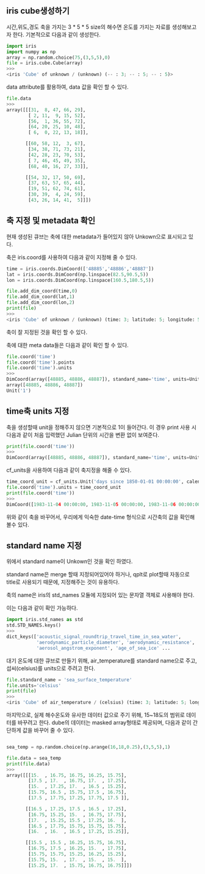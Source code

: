 ## iris cube생성하기

시간,위도,경도 축을 가지는 3 * 5 * 5 size의 해수면 온도를 가지는 자료를 생성해보고자 한다.
기본적으로 다음과 같이 생성한다.
```python
import iris
import numpy as np
array = np.random.choice(75,(3,5,5),0)
file = iris.cube.Cube(array)
>>>
<iris 'Cube' of unknown / (unknown) (-- : 3; -- : 5; -- : 5)>
```
data attribute를 활용하여, data 값을 확인 할 수 있다.
```python
file.data
>>>
array([[[31,  8, 47, 66, 29],
        [ 2, 11,  9, 15, 52],
        [56,  1, 36, 55, 72],
        [64, 20, 25, 10, 48],
        [ 6,  0, 22, 13, 18]],

       [[60, 58, 12,  3, 67],
        [34, 38, 71, 73, 21],
        [42, 28, 23, 70, 53],
        [ 7, 46, 45, 49, 35],
        [68, 40, 16, 27, 33]],

       [[54, 32, 17, 50, 69],
        [37, 63, 57, 65, 44],
        [19, 51, 62, 74, 61],
        [30, 39,  4, 24, 59],
        [43, 26, 14, 41,  5]]])
```
## 축 지정 및 metadata 확인
현재 생성된 큐브는 축에 대한 metadata가 들어있지 않아 Unkown으로 표시되고 있다.

축은 iris.coord를 사용하여 다음과 같이 지정해 줄 수 있다.
```python
time = iris.coords.DimCoord(['48885','48886','48887'])
lat = iris.coords.DimCoord(np.linspace(82.5,90.5,5))
lon = iris.coords.DimCoord(np.linspace(160.5,180.5,5))

file.add_dim_coord(time,0)
file.add_dim_coord(lat,1)
file.add_dim_coord(lon,2)
print(file)
>>>
<iris 'Cube' of unknown / (unknown) (time: 3; latitude: 5; longitude: 5)>
```
축이 잘 지정된 것을 확인 할 수 있다.
 
축에 대한 meta data들은 다음과 같이 확인 할 수 있다. 
```python
file.coord('time')
file.coord('time').points
file.coord('time').units
>>>
DimCoord(array([48885, 48886, 48887]), standard_name='time', units=Unit('1'))
array([48885, 48886, 48887])
Unit('1')
```

## time축 units 지정 
축을 생성할때 unit을 정해주지 않으면 기본적으로 1이 들어간다. 이 경우 print 사용 시 다음과 같이 처음 입력했던 Julian 단위의 시간을 변환 없이 보여준다.
```python
print(file.coord('time'))
>>>
DimCoord(array([48885, 48886, 48887]), standard_name='time', units=Unit('1'))
```
cf_units을 사용하여 다음과 같이 축지정을 해줄 수 있다.
```python
time_coord_unit = cf_units.Unit('days since 1850-01-01 00:00:00', calendar='julian')
file.coord('time').units = time_coord_unit
print(file.coord('time'))
>>>
DimCoord([1983-11-04 00:00:00, 1983-11-05 00:00:00, 1983-11-06 00:00:00], standard_name='time', calendar='julian')
```
위와 같이 축을 바꾸어서, 우리에게 익숙한 date-time 형식으로 시간축의 값을 확인해 볼수 있다. 

## standard name 지정

위에서 standard name이 Unkown인 것을 확인 하였다.

standard name은 merge 할때 지정되어있어야 하거나, qplt로 plot할때 자동으로 title로 사용되기 때문에, 지정해주는 것이 유용하다.

축의 name은 iris의 std_names 모듈에 지정되어 있는 문자열 객체로 사용해야 한다.

이는 다음과 같이 확인 가능하다.
```python
import iris.std_names as std 
std.STD_NAMES.keys()
>>>
dict_keys(['acoustic_signal_roundtrip_travel_time_in_sea_water', 
           'aerodynamic_particle_diameter', 'aerodynamic_resistance',
           'aerosol_angstrom_exponent', 'age_of_sea_ice' ...
```
대기 온도에 대한 큐브로 만들기 위해, air_temperature를 standard name으로 주고, 섭씨(celsius)를 units으로 주려고 한다.
```python
file.standard_name = 'sea_surface_temperature'
file.units='celsius'
print(file)
>>>
<iris 'Cube' of air_temperature / (celsius) (time: 3; latitude: 5; longitude: 5)>
```

마지막으로, 실제 해수온도와 유사한 데이터 값으로 주기 위해, 15~18도의 범위로 데이터를 바꾸려고 한다.
dube의 데이터는 masked array형태로 제공되며, 다음과 같이 간단하게 값을 바꾸어 줄 수 있다.

```python

sea_temp = np.random.choice(np.arange(16,18,0.25),(3,5,5),1)

file.data = sea_temp 
print(file.data)
>>>
array([[[15.  , 16.75, 16.75, 16.25, 15.75],
        [17.5 , 17.  , 16.75, 17.  , 17.25],
        [15.  , 17.25, 17.  , 16.5 , 15.25],
        [15.75, 16.5 , 15.75, 17.5 , 16.75],
        [17.5 , 17.75, 17.25, 17.75, 17.5 ]],

       [[16.5 , 17.25, 17.5 , 16.5 , 17.25],
        [16.75, 15.25, 15.  , 16.75, 17.75],
        [17.  , 15.25, 15.5 , 17.25, 16.  ],
        [16.5 , 17.75, 15.75, 15.75, 15.75],
        [16.  , 16.  , 16.5 , 17.25, 15.25]],

       [[15.5 , 15.5 , 16.25, 15.75, 16.75],
        [16.75, 17.5 , 16.25, 15.  , 17.75],
        [15.75, 15.75, 15.25, 16.25, 15.25],
        [15.75, 15.  , 17.  , 15.  , 15.  ],
        [15.25, 17.  , 15.75, 16.75, 16.75]]])
 ```

